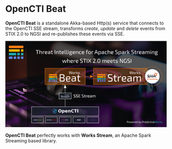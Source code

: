 
# OpenCTI Beat

**OpenCTI Beat** is a standalone Akka-based Http(s) service that connects to the OpenCTI
SSE stream, transforms *create*, *update* and *delete* events from STIX 2.0 to NGSI and
re-publishes these events via SSE.

<p align="center">
  <img src="https://github.com/predictiveworks/works-beats/blob/main/images/opencti-beat-2021-08-22.png" width="600" alt="OpenCTI Beat">
</p>

**OpenCTI Beat** perfectly works with **Works Stream**, an Apache Spark Streaming based library. 
